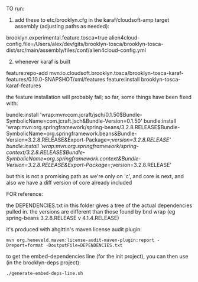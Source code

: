 
TO run:

1) add these to etc/brooklyn.cfg in the karaf/cloudsoft-amp target assembly (adjusting paths as needed):

brooklyn.experimental.feature.tosca=true
alien4cloud-config.file=/Users/alex/dev/gits/brooklyn-tosca/brooklyn-tosca-dist/src/main/assembly/files/conf/alien4cloud-config.yml


2) whenever karaf is built

feature:repo-add mvn:io.cloudsoft.brooklyn.tosca/brooklyn-tosca-karaf-features/0.10.0-SNAPSHOT/xml/features
feature:install brooklyn-tosca-karaf-features


the feature installation will probably fail; so far, some things have been fixed with:

bundle:install 'wrap:mvn:com.jcraft/jsch/0.1.50$Bundle-SymbolicName=com.jcraft.jsch&Bundle-Version=0.1.50'
bundle:install 'wrap:mvn:org.springframework/spring-beans/3.2.8.RELEASE$Bundle-SymbolicName=org.springframework.beans&Bundle-Version=3.2.8.RELEASE&Export-Package=*;version=3.2.8.RELEASE'
bundle:install 'wrap:mvn:org.springframework/spring-context/3.2.8.RELEASE$Bundle-SymbolicName=org.springframework.context&Bundle-Version=3.2.8.RELEASE&Export-Package=*;version=3.2.8.RELEASE'

but this is not a promising path as we're only on 'c', and core is next,
and also we have a diff version of core already included



FOR reference:

the DEPENDENCIES.txt in this folder gives a tree of the actual dependencies pulled in.
the versions are different than those found by bnd wrap (eg spring-beans 3.2.8.RELEASE v 4.1.4.RELEASE)

it's produced with ahgittin's maven license audit plugin:

    mvn org.heneveld.maven:license-audit-maven-plugin:report -Dreport=format -DoutputFile=DEPENDENCIES.txt

to get the embed-dependencies line (for the init project), you can then use (in the brooklyn-deps project):

    ./generate-embed-deps-line.sh


